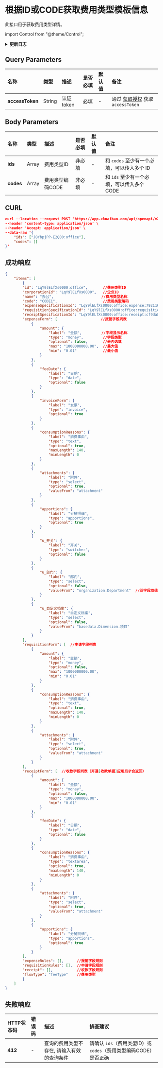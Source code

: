 # 根据ID或CODE获取费用类型模板信息

此接口用于获取费用类型详情。

import Control from "@theme/Control";

<Control method="POST"
url="/api/openapi/v2/specifications/feeType/byIdsAndCodes"
/>

<details>
  <summary><b>更新日志</b></summary>
  <div>

  [**1.7.1**](/updateLog/update-log#171) -> 🆕 **成功响应** 中新增了 `code`（费用类型编码）参数 。<br/>

  </div>
</details>

## Query Parameters

| 名称 | 类型 | 描述 | 是否必填 | 默认值 | 备注 |
| :--- | :--- | :--- | :--- |:--- | :--- |
| **accessToken** | String | 认证token | 必填 | - | 通过 [获取授权](/docs/open-api/getting-started/auth) 获取 `accessToken` |

## Body Parameters

| 名称 | 类型 | 描述 | 是否必填 | 默认值 | 备注 |
| :--- | :--- | :--- | :--- |:--- | :--- |
| **ids**   | Array | 费用类型ID      | 非必填 | - | 和 `codes` 至少有一个必填，可以传入多个 ID |
| **codes** | Array | 费用类型编码CODE | 非必填 | - | 和 `ids` 至少有一个必填，可以传入多个 CODE |

## CURL
```json
curl --location --request POST 'https://app.ekuaibao.com/api/openapi/v2/specifications/feeType/byIdsAndCodes?accessToken=cCMbw_mKUs8c00' \
--header 'content-type: application/json' \
--header 'Accept: application/json' \
--data-raw '{
    "ids": ["JOYbpjPP-E2Q00:office"],
    "codes": []
}'
```

## 成功响应

```json
{
    "items": [
        {
        "id": "LqY9lELfXs0000:office",       //费用类型ID
        "corporationId": "LqY9lELfXs0000",   //企业ID
        "name": "办公",                      //费用类型名称
        "code": "CODE1",                     //费用类型编码
        "expenseSpecificationId": "LqY9lELfXs0000:office:expense:792110273014293af8b7c171057b33bd7a5b315a",          //报销字段版本ID,格式：费用类型ID + expense + 版本号
        "requisitionSpecificationId": "LqY9lELfXs0000:office:requisition:9613b88e57f83e6bde8a066fe4d173963f00d197",  //申请字段版本ID,格式：费用类型ID + requisition + 版本号
        "receiptSpecificationId": "LqY9lELfXs0000:office:receipt:cf9da8c731bf425d4b0586cb804193528f09f538",          //收款字段版本ID,格式：费用类型ID + receipt + 版本号（开通[收款单据]应用后才会返回）
        "expenseForm": [                    //报销字段列表
            {
                "amount": {
                    "label": "金额",         //字段显示名称
                    "type": "money",         //字段类型
                    "optional": false,       //是否选填
                    "max": "1000000000.00",  //最大值
                    "min": "0.01"            //最小值
                }
            },
            {
                "feeDate": {
                    "label": "日期",
                    "type": "date",
                    "optional": false
                }
            },
            {
                "invoiceForm": {
                    "label": "发票",
                    "type": "invoice",
                    "optional": true
                }
            },
            {
                "consumptionReasons": {
                    "label": "消费事由",
                    "type": "text",
                    "optional": true,
                    "maxLength": 140,
                    "minLength": 0
                }
            },
            {
                "attachments": {
                    "label": "附件",
                    "type": "select",
                    "optional": true,
                    "valueFrom": "attachment"
                }
            },
            {
                "apportions": {
                    "label": "分摊明细",
                    "type": "apportions",
                    "optional": true
                }
            },
            {
                "u_开关": {
                    "label": "开关",
                    "type": "switcher",
                    "optional": false
                }
            },
            {
                "u_部门": {
                    "label": "部门",
                    "type": "select",
                    "optional": false,
                    "valueFrom": "organization.Department"  //该字段取值范围，是从全局字段中获取到的
                }
            },
            {
                "u_自定义档案": {
                    "label": "自定义档案",
                    "type": "select",
                    "optional": false,
                    "valueFrom": "basedata.Dimension.项目"
                }
            }
        ],
        "requisitionForm": [  //申请字段列表
            {
                "amount": {
                    "label": "金额",
                    "type": "money",
                    "optional": false,
                    "max": "1000000000.00",
                    "min": "0.01"
                }
            },
            {
                "consumptionReasons": {
                    "label": "消费事由",
                    "type": "text",
                    "optional": true,
                    "maxLength": 140,
                    "minLength": 0
                }
            },
            {
                "attachments": {
                    "label": "附件",
                    "type": "select",
                    "optional": true,
                    "valueFrom": "attachment"
                }
            }
        ],
        "receiptForm": [  //收款字段列表（开通[收款单据]应用后才会返回）
            {
                "amount": {
                    "label": "金额",
                    "type": "money",
                    "optional": false,
                    "max": "1000000000.00",
                    "min": "0.01"
                }
            },
            {
                "feeDate": {
                    "label": "日期",
                    "type": "date",
                    "optional": false
                }
            },
            {
                "consumptionReasons": {
                    "label": "消费事由",
                    "type": "textarea",
                    "optional": true,
                    "maxLength": 140,
                    "minLength": 0
                }
            },
            {
                "attachments": {
                    "label": "附件",
                    "type": "select",
                    "optional": true,
                    "valueFrom": "attachment"
                }
            },
            {
                "apportions": {
                    "label": "分摊明细",
                    "type": "apportions",
                    "optional": true
                }
            }
        ],
        "expenseRules": [],      //报销字段规则
        "requisitionRules": [],  //申请字段规则
        "receipt": [],           //收款字段规则
        "flowType": "feeType"    //费用类型
        }
    ]
}
```

## 失败响应
| HTTP状态码 | 错误码 | 描述 | 排查建议 |
| :--- | :--- | :--- | :--- |
| **412** | - | 查询的费用类型不存在, 请输入有效的查询条件 | 请确认 `ids`（费用类型ID）或 `codes`（费用类型编码CODE）是否正确 |